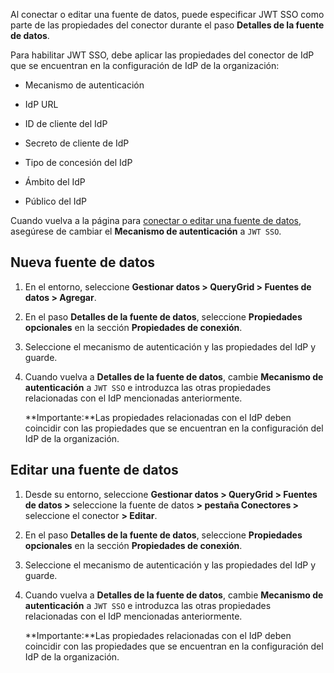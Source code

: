 Al conectar o editar una fuente de datos, puede especificar JWT SSO como parte de las propiedades del conector durante el paso **Detalles de la fuente de datos**.

Para habilitar JWT SSO, debe aplicar las propiedades del conector de IdP que se encuentran en la configuración de IdP de la organización:

-   Mecanismo de autenticación

-   IdP URL

-   ID de cliente del IdP

-   Secreto de cliente de IdP

-   Tipo de concesión del IdP

-   Ámbito del IdP

-   Público del IdP

Cuando vuelva a la página para [conectar o editar una fuente de datos](znp1640282079399.md), asegúrese de cambiar el **Mecanismo de autenticación** a `JWT SSO`.

Nueva fuente de datos
---------------------

1.  En el entorno, seleccione **Gestionar datos \> QueryGrid \> Fuentes de datos \> Agregar**.

2.  En el paso **Detalles de la fuente de datos**, seleccione **Propiedades opcionales** en la sección **Propiedades de conexión**.

3.  Seleccione el mecanismo de autenticación y las propiedades del IdP y guarde.

4.  Cuando vuelva a **Detalles de la fuente de datos**, cambie **Mecanismo de autenticación** a `JWT SSO` e introduzca las otras propiedades relacionadas con el IdP mencionadas anteriormente.

    **Importante:**Las propiedades relacionadas con el IdP deben coincidir con las propiedades que se encuentran en la configuración del IdP de la organización.

Editar una fuente de datos
--------------------------

1.  Desde su entorno, seleccione **Gestionar datos \> QueryGrid \> Fuentes de datos \>** seleccione la fuente de datos **\> pestaña Conectores \>** seleccione el conector **\> Editar**.

2.  En el paso **Detalles de la fuente de datos**, seleccione **Propiedades opcionales** en la sección **Propiedades de conexión**.

3.  Seleccione el mecanismo de autenticación y las propiedades del IdP y guarde.

4.  Cuando vuelva a **Detalles de la fuente de datos**, cambie **Mecanismo de autenticación** a `JWT SSO` e introduzca las otras propiedades relacionadas con el IdP mencionadas anteriormente.

    **Importante:**Las propiedades relacionadas con el IdP deben coincidir con las propiedades que se encuentran en la configuración del IdP de la organización.
